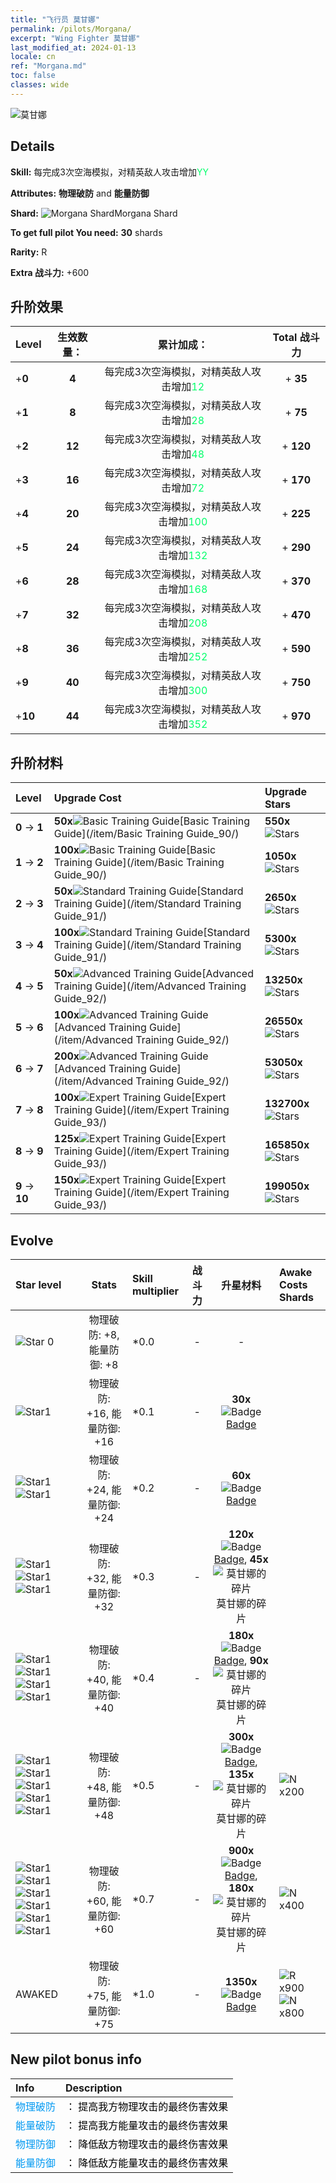 ```yaml
---
title: "飞行员 莫甘娜"
permalink: /pilots/Morgana/
excerpt: "Wing Fighter 莫甘娜"
last_modified_at: 2024-01-13
locale: cn
ref: "Morgana.md"
toc: false
classes: wide
---
```



 ![莫甘娜](/images/pilots/aviator_piece_4007.png)

## Details

 **Skill:** 每完成3次空海模拟，对精英敌人攻击增加<span style="color: #03ff6b">YY</span><br/><span style="color: #000000;"></span> 

 **Attributes:** **物理破防** and **能量防御**

 **Shard:** ![Morgana Shard](/images/pilots/Morgana_Shard_p.png)Morgana Shard 

 **To get full pilot You need:** **30** shards 

 **Rarity:** R 

 **Extra 战斗力:** +600 



## 升阶效果

  |  Level | 生效数量： |     累计加成：    | Total 战斗力 |
  |:----|:-----:|:-------------------:|:-------:|
  | +**0**  | **4**  | 每完成3次空海模拟，对精英敌人攻击增加<span style="color: #03ff6b">12</span><br/><span style="color: #000000;"></span>  | + **35** |
  | +**1**  | **8**  | 每完成3次空海模拟，对精英敌人攻击增加<span style="color: #03ff6b">28</span><br/><span style="color: #000000;"></span>  | + **75** |
  | +**2**  | **12**  | 每完成3次空海模拟，对精英敌人攻击增加<span style="color: #03ff6b">48</span><br/><span style="color: #000000;"></span>  | + **120** |
  | +**3**  | **16**  | 每完成3次空海模拟，对精英敌人攻击增加<span style="color: #03ff6b">72</span><br/><span style="color: #000000;"></span>  | + **170** |
  | +**4**  | **20**  | 每完成3次空海模拟，对精英敌人攻击增加<span style="color: #03ff6b">100</span><br/><span style="color: #000000;"></span>  | + **225** |
  | +**5**  | **24**  | 每完成3次空海模拟，对精英敌人攻击增加<span style="color: #03ff6b">132</span><br/><span style="color: #000000;"></span>  | + **290** |
  | +**6**  | **28**  | 每完成3次空海模拟，对精英敌人攻击增加<span style="color: #03ff6b">168</span><br/><span style="color: #000000;"></span>  | + **370** |
  | +**7**  | **32**  | 每完成3次空海模拟，对精英敌人攻击增加<span style="color: #03ff6b">208</span><br/><span style="color: #000000;"></span>  | + **470** |
  | +**8**  | **36**  | 每完成3次空海模拟，对精英敌人攻击增加<span style="color: #03ff6b">252</span><br/><span style="color: #000000;"></span>  | + **590** |
  | +**9**  | **40**  | 每完成3次空海模拟，对精英敌人攻击增加<span style="color: #03ff6b">300</span><br/><span style="color: #000000;"></span>  | + **750** |
  | +**10**  | **44**  | 每完成3次空海模拟，对精英敌人攻击增加<span style="color: #03ff6b">352</span><br/><span style="color: #000000;"></span>  | + **970** |




## 升阶材料

  |  Level |      Upgrade Cost   |  Upgrade Stars  |
  |:-------|:--------------------|:----------------|
  | **0** -> **1**  | **50x**![Basic Training Guide](/images/item/Basic_Training_Guide_p.png)[Basic Training Guide](/item/Basic Training Guide_90/) | **550x**![Stars](/images/item/Stars_p.png) |
  | **1** -> **2**  | **100x**![Basic Training Guide](/images/item/Basic_Training_Guide_p.png)[Basic Training Guide](/item/Basic Training Guide_90/) | **1050x**![Stars](/images/item/Stars_p.png) |
  | **2** -> **3**  | **50x**![Standard Training Guide](/images/item/Standard_Training_Guide_p.png)[Standard Training Guide](/item/Standard Training Guide_91/) | **2650x**![Stars](/images/item/Stars_p.png) |
  | **3** -> **4**  | **100x**![Standard Training Guide](/images/item/Standard_Training_Guide_p.png)[Standard Training Guide](/item/Standard Training Guide_91/) | **5300x**![Stars](/images/item/Stars_p.png) |
  | **4** -> **5**  | **50x**![Advanced Training Guide](/images/item/Advanced_Training_Guide_p.png)[Advanced Training Guide](/item/Advanced Training Guide_92/) | **13250x**![Stars](/images/item/Stars_p.png) |
  | **5** -> **6**  | **100x**![Advanced Training Guide](/images/item/Advanced_Training_Guide_p.png)[Advanced Training Guide](/item/Advanced Training Guide_92/) | **26550x**![Stars](/images/item/Stars_p.png) |
  | **6** -> **7**  | **200x**![Advanced Training Guide](/images/item/Advanced_Training_Guide_p.png)[Advanced Training Guide](/item/Advanced Training Guide_92/) | **53050x**![Stars](/images/item/Stars_p.png) |
  | **7** -> **8**  | **100x**![Expert Training Guide](/images/item/Expert_Training_Guide_p.png)[Expert Training Guide](/item/Expert Training Guide_93/) | **132700x**![Stars](/images/item/Stars_p.png) |
  | **8** -> **9**  | **125x**![Expert Training Guide](/images/item/Expert_Training_Guide_p.png)[Expert Training Guide](/item/Expert Training Guide_93/) | **165850x**![Stars](/images/item/Stars_p.png) |
  | **9** -> **10**  | **150x**![Expert Training Guide](/images/item/Expert_Training_Guide_p.png)[Expert Training Guide](/item/Expert Training Guide_93/) | **199050x**![Stars](/images/item/Stars_p.png) |




## Evolve

  |  Star level | Stats | Skill multiplier | 战斗力 | 升星材料 | Awake Costs Shards |
  |:------------|:-----:|:-------------------|:----------------:|:--------------------:|:-------------|
  | ![Star 0](/images/s0.png)  | 物理破防: +8, 能量防御: +8  | *0.0  | -  | -  |  |
  | ![Star1](/images/s1.png)  | 物理破防: +16, 能量防御: +16  | *0.1  | -  | **30x**![Badge](/images/item/Badge_p.png)[Badge](/item/Badge_94/)  |  |
  | ![Star1](/images/s1.png)![Star1](/images/s1.png)  | 物理破防: +24, 能量防御: +24  | *0.2  | -  | **60x**![Badge](/images/item/Badge_p.png)[Badge](/item/Badge_94/)  |  |
  | ![Star1](/images/s1.png)![Star1](/images/s1.png)![Star1](/images/s1.png)  | 物理破防: +32, 能量防御: +32  | *0.3  | -  | **120x**![Badge](/images/item/Badge_p.png)[Badge](/item/Badge_94/), **45x**![莫甘娜的碎片](/images/pilots/莫甘娜的碎片_p.png)莫甘娜的碎片  |  |
  | ![Star1](/images/s1.png)![Star1](/images/s1.png)![Star1](/images/s1.png)![Star1](/images/s1.png)  | 物理破防: +40, 能量防御: +40  | *0.4  | -  | **180x**![Badge](/images/item/Badge_p.png)[Badge](/item/Badge_94/), **90x**![莫甘娜的碎片](/images/pilots/莫甘娜的碎片_p.png)莫甘娜的碎片  |  |
  | ![Star1](/images/s1.png)![Star1](/images/s1.png)![Star1](/images/s1.png)![Star1](/images/s1.png)![Star1](/images/s1.png)  | 物理破防: +48, 能量防御: +48  | *0.5  | -  | **300x**![Badge](/images/item/Badge_p.png)[Badge](/item/Badge_94/), **135x**![莫甘娜的碎片](/images/pilots/莫甘娜的碎片_p.png)莫甘娜的碎片  |  ![N](/images/pilots/N_p.png) x200 |
  | ![Star1](/images/s1.png)![Star1](/images/s1.png)![Star1](/images/s1.png)![Star1](/images/s1.png)![Star1](/images/s1.png)![Star1](/images/s1.png)  | 物理破防: +60, 能量防御: +60  | *0.7  | -  | **900x**![Badge](/images/item/Badge_p.png)[Badge](/item/Badge_94/), **180x**![莫甘娜的碎片](/images/pilots/莫甘娜的碎片_p.png)莫甘娜的碎片  |  ![N](/images/pilots/N_p.png) x400 |
  | AWAKED  | 物理破防: +75, 能量防御: +75  | *1.0  | -  | **1350x**![Badge](/images/item/Badge_p.png)[Badge](/item/Badge_94/)  |  ![R](/images/pilots/R_p.png) x900 ![N](/images/pilots/N_p.png) x800 |



## New pilot bonus info

  |  Info |  Description |
  |:------|:-------------|
  | <span style="color: #0099f2">物理破防</span> | <span style="color: #000000;">： 提高我方物理攻击的最终伤害效果</span> |
  | <span style="color: #0099f2">能量破防</span> | <span style="color: #000000;">： 提高我方能量攻击的最终伤害效果</span> |
  | <span style="color: #0099f2">物理防御</span> | <span style="color: #000000;">： 降低敌方物理攻击的最终伤害效果</span> |
  | <span style="color: #0099f2">能量防御</span> | <span style="color: #000000;">： 降低敌方能量攻击的最终伤害效果</span> |

